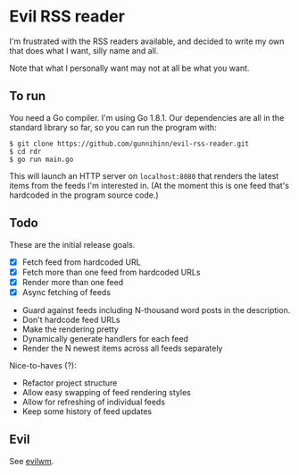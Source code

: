 # Evil RSS reader

I'm frustrated with the RSS readers available, and decided to write my own that
does what I want, silly name and all.

Note that what I personally want may not at all be what you want.

## To run

You need a Go compiler. I'm using Go 1.8.1. Our dependencies are all in the
standard library so far, so you can run the program with:

    $ git clone https://github.com/gunnihinn/evil-rss-reader.git
    $ cd rdr
    $ go run main.go

This will launch an HTTP server on `localhost:8080` that renders the latest
items from the feeds I'm interested in. (At the moment this is one feed that's
hardcoded in the program source code.)

## Todo

These are the initial release goals.

- [x] Fetch feed from hardcoded URL
- [x] Fetch more than one feed from hardcoded URLs
- [x] Render more than one feed
- [x] Async fetching of feeds
- Guard against feeds including N-thousand word posts in the description.
- Don't hardcode feed URLs
- Make the rendering pretty
- Dynamically generate handlers for each feed
- Render the N newest items across all feeds separately

Nice-to-haves (?):

- Refactor project structure
- Allow easy swapping of feed rendering styles
- Allow for refreshing of individual feeds
- Keep some history of feed updates

## Evil

See [evilwm](http://www.6809.org.uk/evilwm/).
